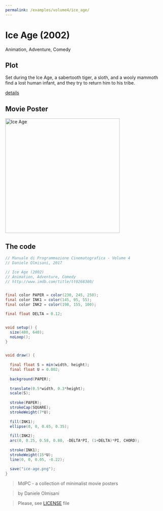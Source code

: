 ```yaml
---
permalink: /examples/volume4/ice_age/
---
```

# Ice Age (2002)

Animation, Adventure, Comedy

## Plot
Set during the Ice Age, a sabertooth tiger, a sloth, and a wooly mammoth find a lost human infant, and they try to return him to his tribe.

[details](https://www.imdb.com/title/tt0268380/)

## Movie Poster
<img src="ice-age.png"  width="360px" title="Ice Age">


## The code
```java
// Manuale di Programmazione Cinematografica - Volume 4
// Daniele Olmisani, 2017

// Ice Age (2002)
// Animation, Adventure, Comedy
// http://www.imdb.com/title/tt0268380/


final color PAPER = color(230, 245, 250);
final color INK1 = color(145, 95, 55);
final color INK2 = color(198, 155, 100);

final float DELTA = 0.12;


void setup() {
  size(480, 640);
  noLoop();
}


void draw() {
  
  final float S = min(width, height);
  final float U = 0.002;
  
  background(PAPER);
  
  translate(0.5*width, 0.3*height);
  scale(S);
  
  stroke(PAPER);
  strokeCap(SQUARE);
  strokeWeight(7*U);
  
  fill(INK1);
  ellipse(0, 0, 0.65, 0.35);
  
  fill(INK2);
  arc(0, 0.25, 0.58, 0.80, -DELTA*PI, (1+DELTA)*PI, CHORD);
  
  stroke(INK1);
  strokeWeight(15*U);
  line(0, 0, 0.05, -0.22);
  
  save("ice-age.png");
}
```

> MdPC - a collection of minimalist movie posters

> by Daniele Olmisani

> Please, see [LICENSE](../../../LICENSE) file
